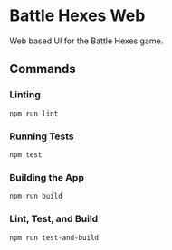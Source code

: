 # Battle Hexes Web

Web based UI for the Battle Hexes game.

## Commands

### Linting

    npm run lint

### Running Tests

    npm test

### Building the App

    npm run build

### Lint, Test, and Build

    npm run test-and-build

